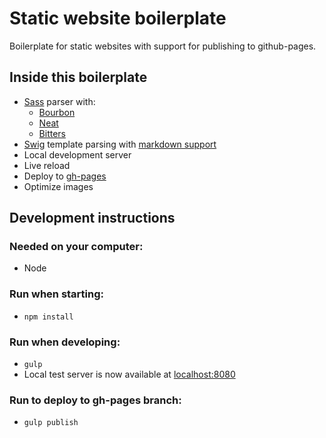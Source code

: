 # Static website boilerplate

Boilerplate for static websites with support for publishing to github-pages.

## Inside this boilerplate
- [Sass](http://sass-lang.com) parser with:
  - [Bourbon](http://bourbon.io)
  - [Neat](http://neat.bourbon.io)
  - [Bitters](http://bitters.bourbon.io)
- [Swig](http://paularmstrong.github.io/swig/) template parsing with [markdown support](https://github.com/mvhenten/swig-marked)
- Local development server
- Live reload
- Deploy to [gh-pages](https://pages.github.com)
- Optimize images

## Development instructions

### Needed on your computer:
- Node

### Run when starting:
- `npm install`

### Run when developing:
- `gulp`
- Local test server is now available at [localhost:8080](http://localhost:8080)

### Run to deploy to gh-pages branch:
- `gulp publish`
